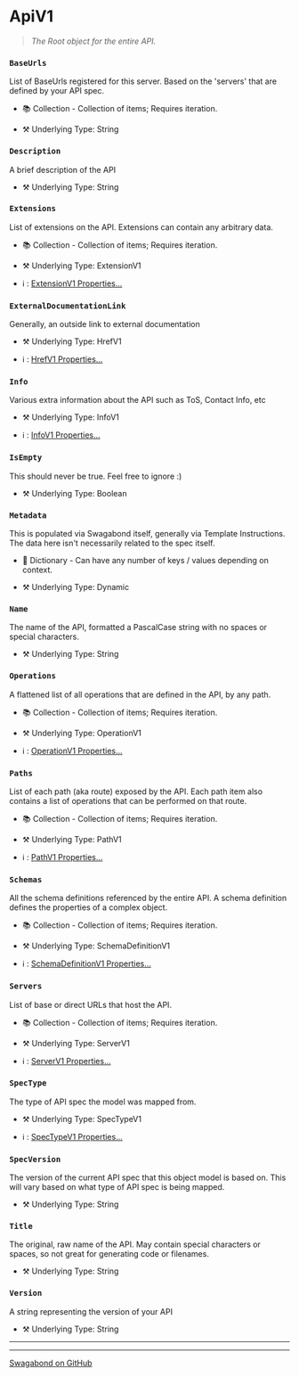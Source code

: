 # ApiV1

> *The Root object for the entire API.* 


### `BaseUrls`

List of BaseUrls registered for this server.  Based on the 'servers' that are defined by your API spec.


* 📚 Collection - Collection of items; Requires iteration.

* ⚒️ Underlying Type: String



### `Description`

A brief description of the API



* ⚒️ Underlying Type: String



### `Extensions`

List of extensions on the API. Extensions can contain any arbitrary data.


* 📚 Collection - Collection of items; Requires iteration.

* ⚒️ Underlying Type: ExtensionV1

* ℹ️ : [ExtensionV1 Properties...](./ExtensionV1.md)



### `ExternalDocumentationLink`

Generally, an outside link to external documentation



* ⚒️ Underlying Type: HrefV1

* ℹ️ : [HrefV1 Properties...](./HrefV1.md)



### `Info`

Various extra information about the API such as ToS, Contact Info, etc



* ⚒️ Underlying Type: InfoV1

* ℹ️ : [InfoV1 Properties...](./InfoV1.md)



### `IsEmpty`

This should never be true.  Feel free to ignore :)



* ⚒️ Underlying Type: Boolean



### `Metadata`

This is populated via Swagabond itself, generally via Template Instructions. The data here isn't necessarily related to the spec itself.


* 📖 Dictionary - Can have any number of keys / values depending on context.

* ⚒️ Underlying Type: Dynamic



### `Name`

The name of the API, formatted a PascalCase string with no spaces or special characters.



* ⚒️ Underlying Type: String



### `Operations`

A flattened list of all operations that are defined in the API, by any path.


* 📚 Collection - Collection of items; Requires iteration.

* ⚒️ Underlying Type: OperationV1

* ℹ️ : [OperationV1 Properties...](./OperationV1.md)



### `Paths`

List of each path (aka route) exposed by the API.  Each path item also contains a list of operations that can be performed on that route.


* 📚 Collection - Collection of items; Requires iteration.

* ⚒️ Underlying Type: PathV1

* ℹ️ : [PathV1 Properties...](./PathV1.md)



### `Schemas`

All the schema definitions referenced by the entire API.  A schema definition defines the properties of a complex object.


* 📚 Collection - Collection of items; Requires iteration.

* ⚒️ Underlying Type: SchemaDefinitionV1

* ℹ️ : [SchemaDefinitionV1 Properties...](./SchemaDefinitionV1.md)



### `Servers`

List of base or direct URLs that host the API.


* 📚 Collection - Collection of items; Requires iteration.

* ⚒️ Underlying Type: ServerV1

* ℹ️ : [ServerV1 Properties...](./ServerV1.md)



### `SpecType`

The type of API spec the model was mapped from.



* ⚒️ Underlying Type: SpecTypeV1

* ℹ️ : [SpecTypeV1 Properties...](./SpecTypeV1.md)



### `SpecVersion`

The version of the current API spec that this object model is based on.  This will vary based on what type of API spec is being mapped.



* ⚒️ Underlying Type: String



### `Title`

The original, raw name of the API.  May contain special characters or spaces, so not great for generating code or filenames.



* ⚒️ Underlying Type: String



### `Version`

A string representing the version of your API



* ⚒️ Underlying Type: String



___



___

[Swagabond on GitHub](https://github.com/jordanbleu/swagabond)
